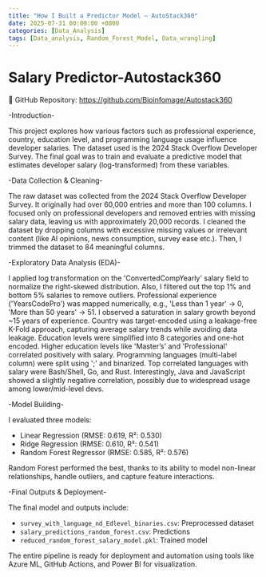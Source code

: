```yaml
---
title: "How I Built a Predictor Model – AutoStack360"
date: 2025-07-31 00:00:00 +0800
categories: [Data_Analysis]
tags: [Data_analysis, Random_Forest_Model, Data_wrangling]
---
```


# Salary Predictor-Autostack360

📂 GitHub Repository: https://github.com/Bioinfomage/Autostack360


-Introduction-

This project explores how various factors such as professional experience, country, education level, and programming language usage influence developer salaries. The dataset used is the 2024 Stack Overflow Developer Survey. The final goal was to train and evaluate a predictive model that estimates developer salary (log-transformed) from these variables.

-Data Collection & Cleaning-

The raw dataset was collected from the 2024 Stack Overflow Developer Survey. It originally had over 60,000 entries and more than 100 columns. I focused only on professional developers and removed entries with missing salary data, leaving us with approximately 20,000 records.
I cleaned the dataset by dropping columns with excessive missing values or irrelevant content (like AI opinions, news consumption, survey ease etc.). Then, I trimmed the dataset to 84 meaningful columns.

-Exploratory Data Analysis (EDA)-

I applied log transformation on the 'ConvertedCompYearly' salary field to normalize the right-skewed distribution. Also, I filtered out the top 1% and bottom 5% salaries to remove outliers.
Professional experience ('YearsCodePro') was mapped numerically, e.g., 'Less than 1 year' → 0, 'More than 50 years' → 51. I observed a saturation in salary growth beyond ~15 years of experience.
Country was target-encoded using a leakage-free K-Fold approach, capturing average salary trends while avoiding data leakage.
Education levels were simplified into 8 categories and one-hot encoded. Higher education levels like 'Master’s' and 'Professional' correlated positively with salary.
Programming languages (multi-label column) were split using ';' and binarized. Top correlated languages with salary were Bash/Shell, Go, and Rust. Interestingly, Java and JavaScript showed a slightly negative correlation, possibly due to widespread usage among lower/mid-level devs.

-Model Building-

I evaluated three models:
- Linear Regression (RMSE: 0.619, R²: 0.530)
- Ridge Regression (RMSE: 0.610, R²: 0.541)
- Random Forest Regressor (RMSE: 0.585, R²: 0.576)

Random Forest performed the best, thanks to its ability to model non-linear relationships, handle outliers, and capture feature interactions.

-Final Outputs & Deployment-

The final model and outputs include:
- `survey_with_language_nd_Edlevel_binaries.csv`: Preprocessed dataset
- `salary_predictions_random_forest.csv`: Predictions
- `reduced_random_forest_salary_model.pkl`: Trained model

The entire pipeline is ready for deployment and automation using tools like Azure ML, GitHub Actions, and Power BI for visualization.
